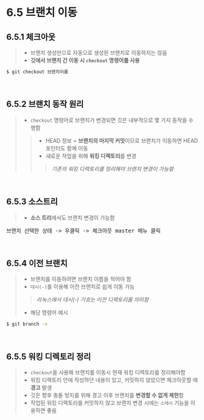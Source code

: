 <h1>6.5 브랜치 이동</h1>
<h2>6.5.1 체크아웃</h2>

> - 브랜치 생성만으로 자동으로 생성된 브랜치로 이동하지는 않음
> - **깃에서 브랜치 간 이동 시 `checkout` 명령어를 사용**

```bash
$ git checkout 브랜치이름
```

<br>
<h2>6.5.2 브랜치 동작 원리</h2>

> - `checkout` 명령어로 브랜치가 변경되면 깃은 내부적으로 몇 가지 동작을 수행함
>> - HEAD 정보 = **브랜치의 마지막 커밋**이므로 브랜치가 이동하면 HEAD 포인터도 함께 이동
>> - 새로운 작업을 위해 **워킹 디렉토리**를 변경
>>> *기존의 워킹 디렉토리를 정리해야 브랜치 변경이 가능함*

<br>
<h2>6.5.3 소스트리</h2>

> - **소스 트리**에서도 브랜치 변경이 가능함
<pre>
브랜치 선택한 상태 -> 우클릭 -> 체크아웃 master 메뉴 클릭
</pre>

<br>
<h2>6.5.4 이전 브랜치</h2>

> - 브랜치를 이동하려면 브랜치 이름을 적어야 함
> - `대시(-)`를 이용해 이전 브랜치로 쉽게 이동 가능
>> *리눅스에서 대시(-) 기호는 이전 디렉토리를 의미함*
>
> - 해당 명령어 예시
```bash
$ git branch -v
```

<br>
<h2>6.5.5 워킹 디렉토리 정리</h2>

> - `checkout`을 사용해 브랜치를 이동시 현재 워킹 디렉토리를 정리해야함
> - 워킹 디렉토리 안에 작성하던 내용이 있고, 커밋하지 않았으면 체크아웃할 때 **경고** 발생
> - 깃은 향후 충돌 방지를 위해 경고 이후 브랜치를 **변경할 수 없게 제한**함
> - 작업된 워킹 디렉토리를 커밋하지 않고 브랜치 변경 시에는 `스태시` 기능을 이용하면 좋음